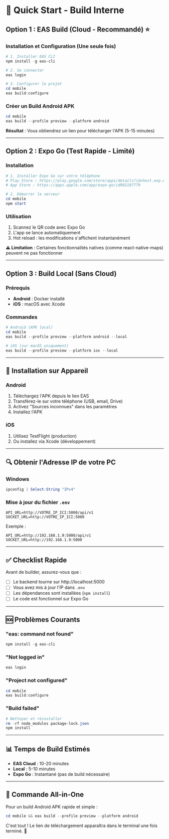 # 🚀 Quick Start - Build Interne

## Option 1 : EAS Build (Cloud - Recommandé) ⭐

### Installation et Configuration (Une seule fois)
```powershell
# 1. Installer EAS CLI
npm install -g eas-cli

# 2. Se connecter
eas login

# 3. Configurer le projet
cd mobile
eas build:configure
```

### Créer un Build Android APK
```powershell
cd mobile
eas build --profile preview --platform android
```

**Résultat** : Vous obtiendrez un lien pour télécharger l'APK (5-15 minutes)

---

## Option 2 : Expo Go (Test Rapide - Limité)

### Installation
```powershell
# 1. Installer Expo Go sur votre téléphone
# Play Store : https://play.google.com/store/apps/details?id=host.exp.exponent
# App Store : https://apps.apple.com/app/expo-go/id982107779

# 2. Démarrer le serveur
cd mobile
npm start
```

### Utilisation
1. Scannez le QR code avec Expo Go
2. L'app se lance automatiquement
3. Hot reload : les modifications s'affichent instantanément

**⚠️ Limitation** : Certaines fonctionnalités natives (comme react-native-maps) peuvent ne pas fonctionner

---

## Option 3 : Build Local (Sans Cloud)

### Prérequis
- **Android** : Docker installé
- **iOS** : macOS avec Xcode

### Commandes
```powershell
# Android (APK local)
cd mobile
eas build --profile preview --platform android --local

# iOS (sur macOS uniquement)
eas build --profile preview --platform ios --local
```

---

## 📱 Installation sur Appareil

### Android
1. Téléchargez l'APK depuis le lien EAS
2. Transférez-le sur votre téléphone (USB, email, Drive)
3. Activez "Sources inconnues" dans les paramètres
4. Installez l'APK

### iOS
1. Utilisez TestFlight (production)
2. Ou installez via Xcode (développement)

---

## 🔍 Obtenir l'Adresse IP de votre PC

### Windows
```powershell
ipconfig | Select-String "IPv4"
```

### Mise à jour du fichier `.env`
```env
API_URL=http://VOTRE_IP_ICI:5000/api/v1
SOCKET_URL=http://VOTRE_IP_ICI:5000
```

Exemple :
```env
API_URL=http://192.168.1.9:5000/api/v1
SOCKET_URL=http://192.168.1.9:5000
```

---

## ✅ Checklist Rapide

Avant de builder, assurez-vous que :

- [ ] Le backend tourne sur http://localhost:5000
- [ ] Vous avez mis à jour l'IP dans `.env`
- [ ] Les dépendances sont installées (`npm install`)
- [ ] Le code est fonctionnel sur Expo Go

---

## 🆘 Problèmes Courants

### "eas: command not found"
```powershell
npm install -g eas-cli
```

### "Not logged in"
```powershell
eas login
```

### "Project not configured"
```powershell
cd mobile
eas build:configure
```

### "Build failed"
```powershell
# Nettoyer et réinstaller
rm -rf node_modules package-lock.json
npm install
```

---

## 📊 Temps de Build Estimés

- **EAS Cloud** : 10-20 minutes
- **Local** : 5-10 minutes
- **Expo Go** : Instantané (pas de build nécessaire)

---

## 🎯 Commande All-in-One

Pour un build Android APK rapide et simple :

```powershell
cd mobile && eas build --profile preview --platform android
```

C'est tout ! Le lien de téléchargement apparaîtra dans le terminal une fois terminé. 🎉
